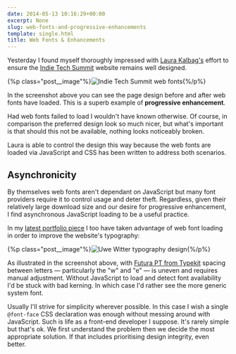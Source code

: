 ```yaml
---
date: 2014-05-13 10:16:29+00:00
excerpt: None
slug: web-fonts-and-progressive-enhancements
template: single.html
title: Web Fonts & Enhancements
---
```


Yesterday I found myself thoroughly impressed with [Laura Kalbag's](http://laurakalbag.com/) effort to ensure the [Indie Tech Summit](http://indietech.org/summit/) website remains well designed.

{%p class="post__image"%}![Indie Tech Summit web fonts](/wp-content/uploads/2014/05/indie-tech-web-fonts.png){%/p%}

In the screenshot above you can see the page design before and after web fonts have loaded. This is a superb example of **progressive enhancement**.

Had web fonts failed to load I wouldn't have known otherwise. Of course, in comparison the preferred design look so much nicer, but what's important is that should this not be available, nothing looks noticeably broken.

Laura is able to control the design this way because the web fonts are loaded via JavaScript and CSS has been written to address both scenarios.


## Asynchronicity


By themselves web fonts aren't dependant on JavaScript but many font providers require it to control usage and deter theft. Regardless, given their relatively large download size and our desire for progressive enhancement, I find asynchronous JavaScript loading to be a useful practice.

In my [latest portfolio piece](/2014/05/07/responsive-design-for-uwe-wittwer/) I too have taken advantage of web font loading in order to improve the website's typography:

{%p class="post__image"%}![Uwe Witter typography design](/wp-content/uploads/2014/05/uwe-wittwer-kerning.png){%/p%}

As illustrated in the screenshot above, with [Futura PT from Typekit](https://typekit.com/fonts/futura-pt) spacing between letters — particularly the "w" and "e" — is uneven and requires manual adjustment. Without JavaScript to load and detect font availability I'd be stuck with bad kerning. In which case I'd rather see the more generic system font.

Usually I'll strive for simplicity wherever possible. In this case I wish a single `@font-face` CSS declaration was enough without messing around with JavaScript. Such is life as a front-end developer I suppose. It's rarely simple but that's ok. We first understand the problem then we decide the most appropriate solution. If that includes prioritising design integrity, even better.
